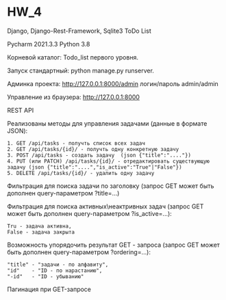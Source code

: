 # HW_4
Django, Django-Rest-Framework, Sqlite3    ToDo List


Pycharm 2021.3.3 Python 3.8<p>

Корневой каталог: Todo_list первого уровня.<p>
Запуск стандартный: python manage.py runserver.<p>
Админка проекта: http://127.0.0.1:8000/admin  логин/пароль admin/admin<p>
Управление из браузера: http://127.0.0.1:8000 <p>

REST API<p>

Реализованы методы для управления задачами (данные в формате JSON):<p>

    1. GET /api/tasks - получть список всех задач
    2. GET /api/tasks/{id}/ - получть одну конкретную задачу
    3. POST /api/tasks - создать задачу  (json {"title":"...."})
    4. PUT (или PATCH) /api/tasks/{id}/ - отредактировать существующую задачу (json {"title":"....","is_active":"True"|"False"})
    5. DELETE /api/tasks/{id}/ - удалить одну задачу


Фильтрация для поиска задачи по заголовку (запрос GET может быть дополнен query-параметром ?title=...)<p>

Фильтрация для поиска активных\неактривных задач (запрос GET может быть дополнен query-параметром ?is_active=...):

    Tru - задача активна,
    False - задача закрыта 

Возможность упорядочить результат GET - запроса (запрос GET может быть дополнен query-параметром ?ordering=...):
 
    "title" - "задачи - по алфавиту",
    "id"    - "ID - по нарастанию",
    "-id"   - "ID - убыванию"

Пагинация при GET-запросе

